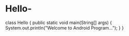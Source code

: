 # Hello-


class Hello
{
  public static void main(String[] args)
  {
     System.out.println("Welcome to Android Program...");
  }
}
